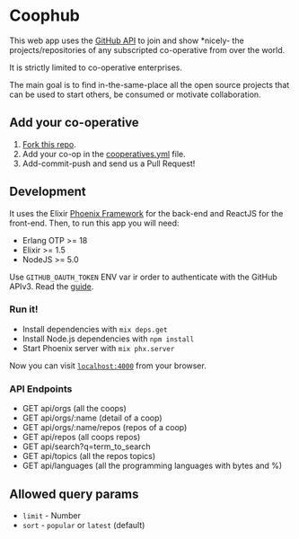 # Coophub

This web app uses the [GitHub API](https://developer.github.com/v3/) to join and show *nicely- the projects/repositories of any subscripted co-operative from over the world.

It is strictly limited to co-operative enterprises.

The main goal is to find in-the-same-place all the open source projects that can be used to start others, be consumed or motivate collaboration.

## Add your co-operative
1. [Fork this repo](https://github.com/fiqus/coophub/fork).
2. Add your co-op in the [cooperatives.yml](https://github.com/fiqus/coophub/blob/master/cooperatives.yml) file.
3. Add-commit-push and send us a Pull Request!

## Development
It uses the Elixir [Phoenix Framework](https://phoenixframework.org/) for the back-end and ReactJS for the front-end.
Then, to run this app you will need:
- Erlang OTP >= 18
- Elixir >= 1.5
- NodeJS >= 5.0

Use `GITHUB_OAUTH_TOKEN` ENV var ir order to authenticate with the GitHub APIv3. Read the [guide](https://developer.github.com/v3/guides/getting-started/#oauth).

### Run it!
- Install dependencies with `mix deps.get`
- Install Node.js dependencies with `npm install`
- Start Phoenix server with `mix phx.server`

Now you can visit [`localhost:4000`](http://localhost:4000) from your browser.

### API Endpoints
- GET api/orgs (all the coops)
- GET api/orgs/:name (detail of a coop)
- GET api/orgs/:name/repos (repos of a coop)
- GET api/repos (all coops repos)
- GET api/search?q=term_to_search
- GET api/topics (all the repos topics)
- GET api/languages (all the programming languages with bytes and %)

## Allowed query params
- `limit` - Number
- `sort` - `popular` or `latest` (default)
